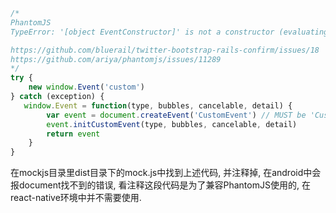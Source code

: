 ```js
/*
PhantomJS
TypeError: '[object EventConstructor]' is not a constructor (evaluating 'new Event("readystatechange")')

https://github.com/bluerail/twitter-bootstrap-rails-confirm/issues/18
https://github.com/ariya/phantomjs/issues/11289
*/
try {
	new window.Event('custom')
} catch (exception) {
   window.Event = function(type, bubbles, cancelable, detail) {
        var event = document.createEvent('CustomEvent') // MUST be 'CustomEvent'
        event.initCustomEvent(type, bubbles, cancelable, detail)
        return event
    }
}
```

在mockjs目录里dist目录下的mock.js中找到上述代码, 并注释掉, 在android中会报document找不到的错误,
看注释这段代码是为了兼容PhantomJS使用的, 在react-native环境中并不需要使用.